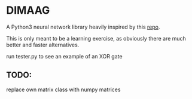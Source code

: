 # DIMAAG

A Python3 neural network library heavily inspired by this [repo](https://github.com/CodingTrain/Toy-Neural-Network-JS "Toy-Neural-Network-JS").


This is only meant to be a learning exercise, as obviously there are much better and faster alternatives.

run tester.py to see an example of an XOR gate

## TODO:
replace own matrix class with numpy matrices
